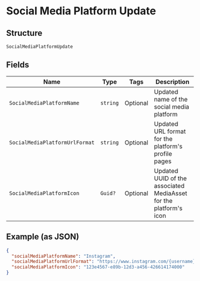 
# Social Media Platform Update

## Structure

`SocialMediaPlatformUpdate`

## Fields

| Name | Type | Tags | Description |
|  --- | --- | --- | --- |
| `SocialMediaPlatformName` | `string` | Optional | Updated name of the social media platform |
| `SocialMediaPlatformUrlFormat` | `string` | Optional | Updated URL format for the platform's profile pages |
| `SocialMediaPlatformIcon` | `Guid?` | Optional | Updated UUID of the associated MediaAsset for the platform's icon |

## Example (as JSON)

```json
{
  "socialMediaPlatformName": "Instagram",
  "socialMediaPlatformUrlFormat": "https://www.instagram.com/{username}",
  "socialMediaPlatformIcon": "123e4567-e89b-12d3-a456-426614174000"
}
```

